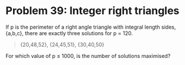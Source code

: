 # Problem 39: Integer right triangles

If p is the perimeter of a right angle triangle with integral length
sides, {a,b,c}, there are exactly three solutions for p = 120.

>   {20,48,52}, {24,45,51}, {30,40,50}

For which value of p ≤ 1000, is the number of solutions maximised?

